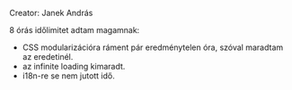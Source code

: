 Creator: Janek András

8 órás időlimitet adtam magamnak:
- CSS modularizációra ráment pár eredménytelen óra, szóval maradtam az eredetinél.
- az infinite loading kimaradt.
- i18n-re se nem jutott idő.